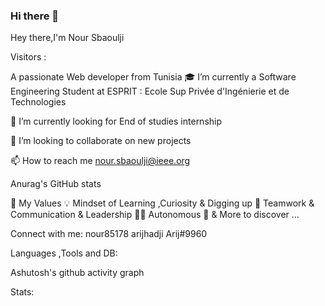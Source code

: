 ### Hi there 👋
 Hey there,I'm Nour Sbaoulji


     

Visitors :


  
A passionate Web developer from Tunisia
🎓 I’m currently a Software Engineering Student at ESPRIT : Ecole Sup Privée d'Ingénierie et de Technologies

🌱 I’m currently looking for End of studies internship

👯 I’m looking to collaborate on new projects

📫 How to reach me nour.sbaoulji@ieee.org

Anurag's GitHub stats

💎 My Values
💡 Mindset of Learning ,Curiosity & Digging up
🙌 Teamwork & Communication & Leadership
🙋‍♂️ Autonomous
🕺 & More to discover ...

Connect with me:
nour85178 arijhadji Arij#9960

Languages ,Tools and DB:


Ashutosh's github activity graph

Stats:
  
<!--
**nour85178/nour85178** is a ✨ _special_ ✨ repository because its `README.md` (this file) appears on your GitHub profile.

Here are some ideas to get you started:

- 🔭 I’m currently working on ...
- 🌱 I’m currently learning ...
- 👯 I’m looking to collaborate on ...
- 🤔 I’m looking for help with ...
- 💬 Ask me about ...
- 📫 How to reach me: ...
- 😄 Pronouns: ...
- ⚡ Fun fact: ...
-->
